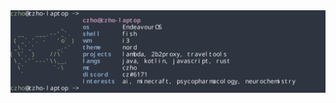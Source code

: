 <div align=center>

<img src="https://raw.githubusercontent.com/czho/czho/main/pfetchterm.svg">
</div>
